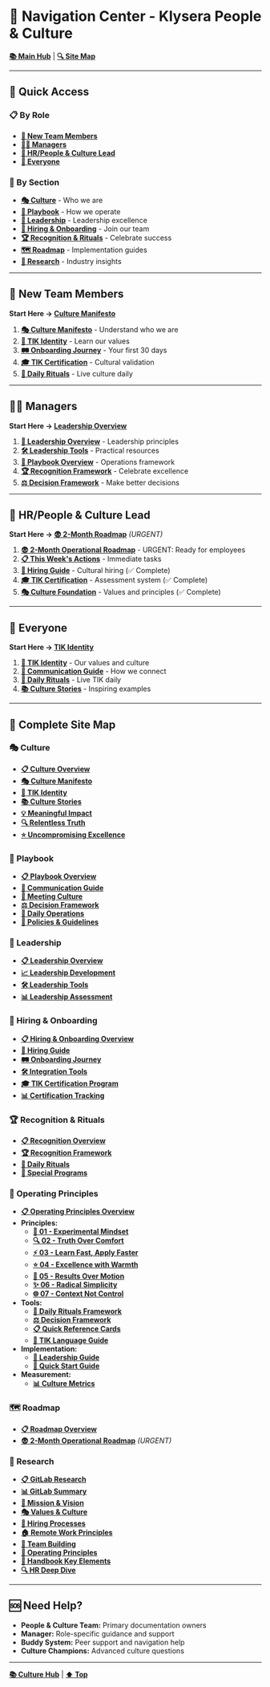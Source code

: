 # 🧭 Navigation Center - Klysera People & Culture

**[📚 Main Hub](./Culture-Hub.md)** | **[🔍 Site Map](#-complete-site-map)**

---

## 🚀 Quick Access

### 📋 By Role
- **[👋 New Team Members](#-new-team-members)**
- **[👨‍💼 Managers](#-managers)**
- **[🎯 HR/People & Culture Lead](#-hrpeople--culture-lead)**
- **[👥 Everyone](#-everyone)**

### 📁 By Section
- **[🎭 Culture](#-culture)** - Who we are
- **[📖 Playbook](#-playbook)** - How we operate
- **[👑 Leadership](#-leadership)** - Leadership excellence
- **[🎯 Hiring & Onboarding](#-hiring--onboarding)** - Join our team
- **[🏆 Recognition & Rituals](#-recognition--rituals)** - Celebrate success
- **[🗺️ Roadmap](#️-roadmap)** - Implementation guides
- **[🔬 Research](#-research)** - Industry insights

---

## 👋 New Team Members

**Start Here → [Culture Manifesto](./Culture/Culture-Manifesto.md)**

1. **[🎭 Culture Manifesto](./Culture/Culture-Manifesto.md)** - Understand who we are
2. **[🎯 TIK Identity](./Culture/TIK-Identity.md)** - Learn our values
3. **[🛤️ Onboarding Journey](./Hiring-Onboarding/Onboarding-Journey.md)** - Your first 30 days
4. **[🎓 TIK Certification](./Hiring-Onboarding/TIK-Certification-Program.md)** - Cultural validation
5. **[📅 Daily Rituals](./Recognition-Rituals/Daily-Rituals.md)** - Live culture daily

---

## 👨‍💼 Managers

**Start Here → [Leadership Overview](./Leadership/_Overview.md)**

1. **[👑 Leadership Overview](./Leadership/_Overview.md)** - Leadership principles
2. **[🛠️ Leadership Tools](./Leadership/Leadership-Tools.md)** - Practical resources
3. **[📖 Playbook Overview](./Playbook/_Overview.md)** - Operations framework
4. **[🏆 Recognition Framework](./Recognition-Rituals/Recognition-Framework.md)** - Celebrate excellence
5. **[⚖️ Decision Framework](./Playbook/Decision-Framework.md)** - Make better decisions

---

## 🎯 HR/People & Culture Lead

**Start Here → [😨 2-Month Roadmap](./Roadmap/2-Month-Operational-Roadmap.md)** *(URGENT)*

1. **[😨 2-Month Operational Roadmap](./Roadmap/2-Month-Operational-Roadmap.md)** - URGENT: Ready for employees
2. **[📋 This Week's Actions](./Roadmap/_Overview.md)** - Immediate tasks
3. **[🎯 Hiring Guide](./Hiring-Onboarding/Hiring-Guide.md)** - Cultural hiring (✅ Complete)
4. **[🎓 TIK Certification](./Hiring-Onboarding/TIK-Certification-Program.md)** - Assessment system (✅ Complete)
5. **[🎭 Culture Foundation](./Culture/_Overview.md)** - Values and principles (✅ Complete)

---

## 👥 Everyone

**Start Here → [TIK Identity](./Culture/TIK-Identity.md)**

1. **[🎯 TIK Identity](./Culture/TIK-Identity.md)** - Our values and culture
2. **[💬 Communication Guide](./Playbook/Communication-Guide.md)** - How we connect
3. **[📅 Daily Rituals](./Recognition-Rituals/Daily-Rituals.md)** - Live TIK daily
4. **[📚 Culture Stories](./Culture/Culture-Stories.md)** - Inspiring examples

---

## 📁 Complete Site Map

### 🎭 Culture
- **[📋 Culture Overview](./Culture/_Overview.md)**
- **[🎭 Culture Manifesto](./Culture/Culture-Manifesto.md)**
- **[🎯 TIK Identity](./Culture/TIK-Identity.md)**
- **[📚 Culture Stories](./Culture/Culture-Stories.md)**
- **[💡 Meaningful Impact](./Culture/Meaningful-Impact.md)**
- **[🔍 Relentless Truth](./Culture/Relentless-Truth.md)**
- **[⭐ Uncompromising Excellence](./Culture/Uncompromising-Excellence.md)**

### 📖 Playbook
- **[📋 Playbook Overview](./Playbook/_Overview.md)**
- **[💬 Communication Guide](./Playbook/Communication-Guide.md)**
- **[🤝 Meeting Culture](./Playbook/Meeting-Culture.md)**
- **[⚖️ Decision Framework](./Playbook/Decision-Framework.md)**
- **[📅 Daily Operations](./Playbook/Daily-Operations.md)**
- **[📜 Policies & Guidelines](./Playbook/Policies-Guidelines.md)**

### 👑 Leadership
- **[📋 Leadership Overview](./Leadership/_Overview.md)**
- **[📈 Leadership Development](./Leadership/Leadership-Development.md)**
- **[🛠️ Leadership Tools](./Leadership/Leadership-Tools.md)**
- **[📊 Leadership Assessment](./Leadership/Leadership-Assessment.md)**

### 🎯 Hiring & Onboarding
- **[📋 Hiring & Onboarding Overview](./Hiring-Onboarding/_Overview.md)**
- **[🎯 Hiring Guide](./Hiring-Onboarding/Hiring-Guide.md)**
- **[🛤️ Onboarding Journey](./Hiring-Onboarding/Onboarding-Journey.md)**
- **[🛠️ Integration Tools](./Hiring-Onboarding/Integration-Tools.md)**
- **[🎓 TIK Certification Program](./Hiring-Onboarding/TIK-Certification-Program.md)**
- **[📊 Certification Tracking](./Hiring-Onboarding/Certification-Tracking-Template.md)**

### 🏆 Recognition & Rituals
- **[📋 Recognition Overview](./Recognition-Rituals/_Overview.md)**
- **[🏆 Recognition Framework](./Recognition-Rituals/Recognition-Framework.md)**
- **[📅 Daily Rituals](./Recognition-Rituals/Daily-Rituals.md)**
- **[🎉 Special Programs](./Recognition-Rituals/Special-Programs.md)**

### 🔧 Operating Principles
- **[📋 Operating Principles Overview](./Operating-Principles/_Overview.md)**
- **Principles:**
  - **[🧪 01 - Experimental Mindset](./Operating-Principles/Principles/01-Experimental-Mindset.md)**
  - **[🔍 02 - Truth Over Comfort](./Operating-Principles/Principles/02-Truth-Over-Comfort.md)**
  - **[⚡ 03 - Learn Fast, Apply Faster](./Operating-Principles/Principles/03-Learn-Fast-Apply-Faster.md)**
  - **[⭐ 04 - Excellence with Warmth](./Operating-Principles/Principles/04-Excellence-with-Warmth.md)**
  - **[🎯 05 - Results Over Motion](./Operating-Principles/Principles/05-Results-Over-Motion.md)**
  - **[✨ 06 - Radical Simplicity](./Operating-Principles/Principles/06-Radical-Simplicity.md)**
  - **[🌐 07 - Context Not Control](./Operating-Principles/Principles/07-Context-Not-Control.md)**
- **Tools:**
  - **[📅 Daily Rituals Framework](./Operating-Principles/Tools/Daily-Rituals-Framework.md)**
  - **[⚖️ Decision Framework](./Operating-Principles/Tools/Decision-Framework.md)**
  - **[📋 Quick Reference Cards](./Operating-Principles/Tools/Quick-Reference-Cards.md)**
  - **[💬 TIK Language Guide](./Operating-Principles/Tools/TIK-Language-Guide.md)**
- **Implementation:**
  - **[👑 Leadership Guide](./Operating-Principles/Implementation/Leadership-Guide.md)**
  - **[🚀 Quick Start Guide](./Operating-Principles/Implementation/Quick-Start-Guide.md)**
- **Measurement:**
  - **[📊 Culture Metrics](./Operating-Principles/Measurement/Culture-Metrics.md)**

### 🗺️ Roadmap
- **[📋 Roadmap Overview](./Roadmap/_Overview.md)**
- **[😨 2-Month Operational Roadmap](./Roadmap/2-Month-Operational-Roadmap.md)** *(URGENT)*

### 🔬 Research
- **[📋 GitLab Research](./Research/GitLab/README.md)**
- **[📊 GitLab Summary](./Research/GitLab/0_GitLab_Summary.md)**
- **[🎯 Mission & Vision](./Research/GitLab/1_Mission_Vision.md)**
- **[🎭 Values & Culture](./Research/GitLab/2_Values_Culture.md)**
- **[🎯 Hiring Processes](./Research/GitLab/3_Hiring_Processes.md)**
- **[🏠 Remote Work Principles](./Research/GitLab/4_Remote_Work_Principles.md)**
- **[👥 Team Building](./Research/GitLab/5_Team_Building.md)**
- **[🔧 Operating Principles](./Research/GitLab/6_Operating_Principles.md)**
- **[📖 Handbook Key Elements](./Research/GitLab/7_Handbook_Key_Elements.md)**
- **[🔍 HR Deep Dive](./Research/GitLab/HR_People_Culture_Deep_Dive.md)**

---

## 🆘 Need Help?

- **People & Culture Team:** Primary documentation owners
- **Manager:** Role-specific guidance and support
- **Buddy System:** Peer support and navigation help
- **Culture Champions:** Advanced culture questions

---

**[📚 Culture Hub](./Culture-Hub.md)** | **[⬆️ Top](#-navigation-center---klysera-people--culture)**